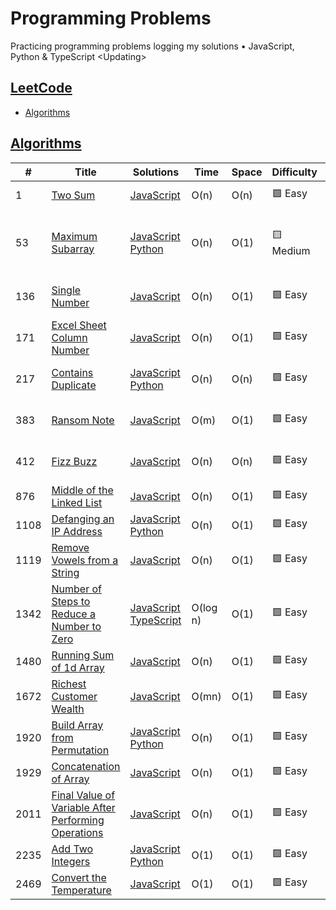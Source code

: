 # Programming Problems
Practicing programming problems logging my solutions • JavaScript, Python &amp; TypeScript &lt;Updating>

## [LeetCode](https://leetcode.com/)
- [Algorithms](#algorithms)
<!-- - [Database](#database) -->

## [Algorithms](https://leetcode.com/problemset/algorithms/)

|  #  |      Title     |   Solutions   |    Time   |  Space  |  Difficulty  |  Tags  
|-----|----------------|---------------|-----------|---------|--------------|--------
|1|[Two Sum](https://leetcode.com/problems/two-sum/)|[JavaScript](https://github.com/Vinhanova/programming-problems/blob/main/LeetCode/Algorithms/JavaScript/Easy/1.%20Two%20Sum.js)|O(n)|O(n)|:green_square: Easy|Array<br />Hash Table
|53|[Maximum Subarray](https://leetcode.com/problems/maximum-subarray)|[JavaScript](https://github.com/Vinhanova/programming-problems/blob/main/LeetCode/Algorithms/JavaScript/Easy/53.%20Maximum%20Subarray.js)<br />[Python](https://github.com/Vinhanova/programming-problems/blob/main/LeetCode/Algorithms/Python/Easy/53.%20Maximum%20Subarray.py)|O(n)|O(1)|:yellow_square: Medium|Array<br />Divide and Conquer<br />Dynamic Programming
|136|[Single Number](https://leetcode.com/problems/single-number/)|[JavaScript](https://github.com/Vinhanova/programming-problems/blob/main/LeetCode/Algorithms/JavaScript/Easy/136.%20Single%20Number.js)|O(n)|O(1)|:green_square: Easy|Array<br />Bit Manipulation
|171|[Excel Sheet Column Number](https://leetcode.com/problems/excel-sheet-column-number/)|[JavaScript](https://github.com/Vinhanova/programming-problems/blob/main/LeetCode/Algorithms/JavaScript/Easy/171.%20Excel%20Sheet%20Column%20Number.js)|O(n)|O(1)|:green_square: Easy|Math<br />String
|217|[Contains Duplicate](https://leetcode.com/problems/contains-duplicate/)|[JavaScript](https://github.com/Vinhanova/programming-problems/blob/main/LeetCode/Algorithms/JavaScript/Easy/217.%20Contains%20Duplicate.js)<br />[Python](https://github.com/Vinhanova/programming-problems/blob/main/LeetCode/Algorithms/Python/Easy/217.%20Contains%20Duplicate.py)|O(n)|O(n)|:green_square: Easy|Array<br />Hash Table<br />Sorting
|383|[Ransom Note](https://leetcode.com/problems/ransom-note/)|[JavaScript](https://github.com/Vinhanova/programming-problems/blob/main/LeetCode/Algorithms/JavaScript/Easy/383.%20Ransom%20Note.js)|O(m)|O(1)|:green_square: Easy|Hash Table<br />String<br />Counting
|412|[Fizz Buzz](https://leetcode.com/problems/fizz-buzz/)|[JavaScript](https://github.com/Vinhanova/programming-problems/blob/main/LeetCode/Algorithms/JavaScript/Easy/412.%20Fizz%20Buzz.js)|O(n)|O(n)|:green_square: Easy|Math<br />String<br />Simulation
|876|[Middle of the Linked List](https://leetcode.com/problems/middle-of-the-linked-list/)|[JavaScript](https://github.com/Vinhanova/programming-problems/blob/main/LeetCode/Algorithms/JavaScript/Easy/876.%20Middle%20of%20the%20Linked%20List.js)|O(n)|O(1)|:green_square: Easy|Linked List<br />Two Pointers
|1108|[Defanging an IP Address](https://leetcode.com/problems/defanging-an-ip-address/)|[JavaScript](https://github.com/Vinhanova/programming-problems/blob/main/LeetCode/Algorithms/JavaScript/Easy/1108.%20Defanging%20an%20IP%20Address.js)<br />[Python](https://github.com/Vinhanova/programming-problems/blob/main/LeetCode/Algorithms/Python/Easy/1108.%20Defanging%20an%20IP%20Address.py)|O(n)|O(1)|:green_square: Easy|String
|1119|[Remove Vowels from a String](https://leetcode.com/problems/remove-vowels-from-a-string/)|[JavaScript](https://github.com/Vinhanova/programming-problems/blob/main/LeetCode/Algorithms/JavaScript/Easy/1119.%20Remove%20Vowels%20from%20a%20String.js)|O(n)|O(1)|:green_square: Easy|String
|1342|[Number of Steps to Reduce a Number to Zero](https://leetcode.com/problems/number-of-steps-to-reduce-a-number-to-zero/)|[JavaScript](https://github.com/Vinhanova/programming-problems/blob/main/LeetCode/Algorithms/JavaScript/Easy/1342.%20Number%20of%20Steps%20to%20Reduce%20a%20Number%20to%20Zero.js)<br />[TypeScript](https://github.com/Vinhanova/programming-problems/blob/main/LeetCode/Algorithms/TypeScript/Easy/1342.%20Number%20of%20Steps%20to%20Reduce%20a%20Number%20to%20Zero.ts)|O(log n)|O(1)|:green_square: Easy|Math<br /> Bit Manipulation
|1480|[Running Sum of 1d Array](https://leetcode.com/problems/running-sum-of-1d-array/)|[JavaScript](https://github.com/Vinhanova/programming-problems/blob/main/LeetCode/Algorithms/JavaScript/Easy/1480.%20Running%20Sum%20of%201d%20Array.js)|O(n)|O(1)|:green_square: Easy|Array<br />Prefix Sum
|1672|[Richest Customer Wealth](https://leetcode.com/problems/richest-customer-wealth/)|[JavaScript](https://github.com/Vinhanova/programming-problems/blob/main/LeetCode/Algorithms/JavaScript/Easy/1672.%20Richest%20Customer%20Wealth.js)|O(mn)|O(1)|:green_square: Easy|Array<br />Matrix
|1920|[Build Array from Permutation](https://leetcode.com/problems/build-array-from-permutation/)|[JavaScript](https://github.com/Vinhanova/programming-problems/blob/main/LeetCode/Algorithms/JavaScript/Easy/1920.%20Build%20Array%20from%20Permutation.js)<br />[Python](https://github.com/Vinhanova/programming-problems/blob/main/LeetCode/Algorithms/Python/Easy/1920.%20Build%20Array%20from%20Permutation.py)|O(n)|O(1)|:green_square: Easy|Array<br />Simulation|
|1929|[Concatenation of Array](https://leetcode.com/problems/concatenation-of-array/)|[JavaScript](https://github.com/Vinhanova/programming-problems/blob/main/LeetCode/Algorithms/JavaScript/Easy/1929.%20Concatenation%20of%20Array.js)|O(n)|O(1)|:green_square: Easy|Array
|2011|[Final Value of Variable After Performing Operations](https://leetcode.com/problems/final-value-of-variable-after-performing-operations/)|[JavaScript](https://github.com/Vinhanova/programming-problems/blob/main/LeetCode/Algorithms/JavaScript/Easy/2011.%20Final%20Value%20of%20Variable%20After%20Performing%20Operations.js)|O(n)|O(1)|:green_square: Easy|Array<br />String<br />Simulation
|2235|[Add Two Integers](https://leetcode.com/problems/add-two-integers/)|[JavaScript](https://github.com/Vinhanova/programming-problems/blob/main/LeetCode/Algorithms/JavaScript/Easy/2235.%20Add%20Two%20Integers.js)<br />[Python](https://github.com/Vinhanova/programming-problems/blob/main/LeetCode/Algorithms/Python/Easy/2235.%20Add%20Two%20Integers.py)|O(1)|O(1)|:green_square: Easy|Math
|2469|[Convert the Temperature](https://leetcode.com/problems/convert-the-temperature/)|[JavaScript](https://github.com/Vinhanova/programming-problems/blob/main/LeetCode/Algorithms/JavaScript/Easy/2469.%20Convert%20the%20Temperature.js)|O(1)|O(1)|:green_square: Easy|Math
